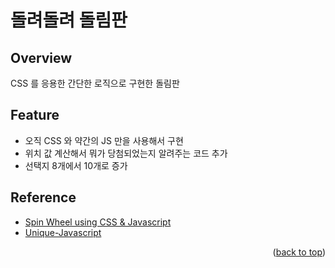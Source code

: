 <a name="readme-top"></a>

# 돌려돌려 돌림판

## Overview

CSS 를 응용한 간단한 로직으로 구현한 돌림판

## Feature

- 오직 CSS 와 약간의 JS 만을 사용해서 구현
- 위치 값 계산해서 뭐가 당첨되었는지 알려주는 코드 추가
- 선택지 8개에서 10개로 증가

## Reference

- [Spin Wheel using CSS & Javascript](https://www.youtube.com/watch?v=F3-lK_-PQr0)
- [Unique-Javascript](https://github.com/harshal255/Unique-Javascript)

<p align="right">(<a href="#readme-top">back to top</a>)</p>
